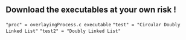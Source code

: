 <h2>Download the executables at your own risk !</h2>
<code>"proc" = overlayingProcess.c executable</code>
<code>"test" = "Circular Doubly Linked List"</code>
<code>"test2" = "Doubly Linked List"</code>
